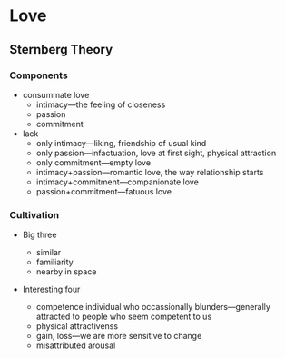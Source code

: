 # Love

## Sternberg Theory

### Components

* consummate love
	* intimacy—the feeling of closeness
	* passion
	* commitment
* lack
	* only intimacy—liking, friendship of usual kind
	* only  passion—infactuation, love at first sight, physical attraction
	* only commitment—empty love
	* intimacy+passion—romantic love, the way relationship starts
	* intimacy+commitment—companionate love
	* passion+commitment—fatuous love

### Cultivation

* Big three
	* similar
	* familiarity
	* nearby in space

* Interesting four
	* competence individual who occassionally blunders—generally attracted to people who seem competent to us
	* physical attractivenss
	* gain, loss—we are more sensitive to change
	* misattributed arousal